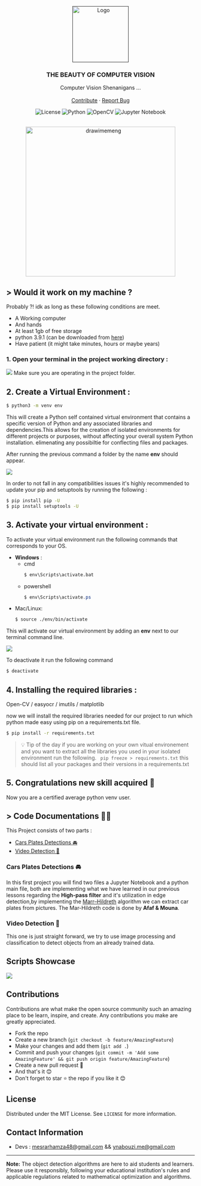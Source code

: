 <div align="center" id="top">
  <a href="">
    <img src="./assets/OpenCV_logo_no_text.png" alt="Logo" width="150px">
  </a>

  <h3 align="center">THE BEAUTY OF COMPUTER VISION
</h3>

  <p align="center">
    Computer Vision Shenanigans ...
    <br />
    <br />
    <a href="#contribute">Contribute</a>
    ·
    <a href="https://github.com/NBGamer99/VisionOrdinateur/issues">Report Bug</a>
  </p>

  ![License](https://camo.githubusercontent.com/3dbcfa4997505c80ef928681b291d33ecfac2dabf563eb742bb3e269a5af909c/68747470733a2f2f696d672e736869656c64732e696f2f6769746875622f6c6963656e73652f496c65726961796f2f6d61726b646f776e2d6261646765733f7374796c653d666f722d7468652d6261646765)
  ![Python](https://img.shields.io/badge/Python-FFD43B?style=for-the-badge&logo=python&logoColor=blue)
  ![OpenCV](https://img.shields.io/badge/OpenCV-27338e?style=for-the-badge&logo=OpenCV&logoColor=white)
  ![Jupyter Notebook](https://img.shields.io/badge/jupyter-%23FA0F00.svg?style=for-the-badge&logo=jupyter&logoColor=white)

</div>



<br>
<center>

<img src="./assets/meme.png" alt="drawimemeng" width="400"/>

</center>

<!-- omit in toc -->
## > Would it work on my machine ?

Probably ?! idk as long as these following conditions are meet.
  * A Working computer
  * And hands
  * At least 1gb of free storage
  * python 3.9.1 (can be downloaded from [here](https://www.python.org/downloads/release/python-391/))
  * Have patient (it might take minutes, hours or maybe years)


<!-- omit in toc -->
### 1. Open your terminal in the project working directory :
![](./assets/Screen%20Shot%202022-12-08%20at%2011.59.28%20PM.png)
Make sure you are operating in the project folder.

<!-- omit in toc -->
## 2. Create a Virtual Environment :

```bash
$ python3 -m venv env
```
This will create a Python self contained virtual environment that contains a specific version of Python and any associated libraries and dependencies.This allows for the creation of isolated environments for different projects or purposes, without affecting your overall system Python installation. elimenating any possibiltie for conflecting files and packages.

After running the previous command a folder by the name **env** should appear.

![](./assets/Screen%20Shot%202022-12-09%20at%2012.00.49%20AM.png)

In order to not fall in any compatibilities issues it's highly recommended to update your pip and setuptools by running the following :

```bash
$ pip install pip -U
$ pip install setuptools -U
```

<!-- omit in toc -->
## 3. Activate your virtual environment :

To activate your virtual environment run the following commands that corresponds to your OS.
- **Windows** :
  - cmd
	```cmd
	$ env\Scripts\activate.bat
	```
  - powershell
	```powershell
	$ env\Scripts\activate.ps
	```
- Mac/Linux:
	```bash
	$ source ./env/bin/activate
	```
This will activate our virtual environment by adding an **env** next to our terminal command line.

![](./assets/Screen%20Shot%202022-12-09%20at%2012.00.49%20AM.png)

To deactivate it run the following command

```bash
$ deactivate
```

<!-- omit in toc -->
## 4. Installing the required libraries :

Open-CV / easyocr / imutils / matplotlib

now we will install the required libraries needed for our project to run which python made easy using pip on a requirements.txt file.

```bash
$ pip install -r requirements.txt
```

> 💡 Tip of the day
> if you are working on your own vitual environement and you want to extract all the libraries you used in your isolated environment run the following.
> ``` pip freeze > requirements.txt```
> this should list all your packages and their versions in a requirements.txt

<!-- omit in toc -->
## 5. Congratulations new skill acquired 🥳

<!-- <div style="color:white;"><a style="text-decoration: none !important;color:white;">https://www.youtube.com/watch?v=dQw4w9WgXcQ</a></div> -->
Now you are a certified average python venv user.

<!-- omit in toc -->
## > Code Documentations 👨‍💻
This Project consists of two parts :

- [Cars Plates Detections 🚘](#cars-plates-detections-)
- [Video Detection 🤖](#video-detection-)

### Cars Plates Detections 🚘

In this first project you will find two files a Jupyter Notebook and a python main file, both are implementing what we have learned in our previous lessons regarding the **High-pass filter** and it's utilization in edge detection,by implementing the [Marr–Hildreth](https://en.wikipedia.org/wiki/Marr%E2%80%93Hildreth_algorithm) algorithm we can extract car plates from pictures.
The Mar-Hildreth code is done by **Afaf & Mouna**.

### Video Detection 🤖

This one is just straight forward, we try to use image processing and classification to detect objects from an already trained data.

## Scripts Showcase

![](./assets/Showcase.gif)


<h2 id="contribute">Contributions</h2>

Contributions are what make the open source community such an amazing place to be learn, inspire, and create. Any contributions you make are greatly appreciated.

- Fork the repo
- Create a new branch (`git checkout -b feature/AmazingFeature`)
- Make your changes and add them (`git add .`)
- Commit and push your changes (`git commit -m 'Add some AmazingFeature' && git push origin feature/AmazingFeature`)
- Create a new pull request 🤩
- And that's it 😊
- Don't forget to star ⭐ the repo if you like it 😊

## License

Distributed under the MIT License. See `LICENSE` for more information.

## Contact Information

- Devs : mesrarhamza48@gmail.com && ynabouzi.me@gmail.com
---
**Note:** The object detection algorithms are here to aid students and learners. Please use it responsibly, following your educational institution's rules and applicable regulations related to mathematical optimization and algorithms.
